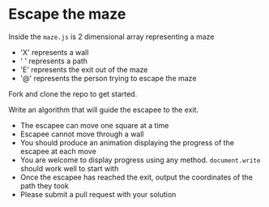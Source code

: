 # Escape the maze

Inside the `maze.js` is  2 dimensional array representing a maze

- 'X' represents a wall
- ' ' represents a path
- 'E' represents the exit out of the maze
- '@' represents the person trying to escape the maze

Fork and clone the repo to get started.

Write an algorithm that will guide the escapee to the exit.

- The escapee can move one square at a time
- Escapee cannot move through a wall
- You should produce an animation displaying the progress of the escapee at each move
- You are welcome to display progress using any method. `document.write` should work well to start with
- Once the escapee has reached the exit, output the coordinates of the path they took
- Please submit a pull request with your solution
